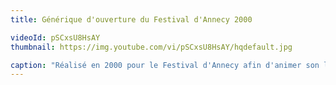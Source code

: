 ```yaml
---
title: Générique d'ouverture du Festival d'Annecy 2000

videoId: pSCxsU8HsAY
thumbnail: https://img.youtube.com/vi/pSCxsU8HsAY/hqdefault.jpg

caption: "Réalisé en 2000 pour le Festival d'Annecy afin d'animer son logo et d'être diffusé en ouverture des séances de projection. Une illustration de deux siècles d'animation avec les techniques de chaque époques : zootrope, table d'animation, banc titre, ordinateur."
---
```


<!-- iframe: https://www.youtube.com/embed/pSCxsU8HsAY?&start=0&autoplay=1&origin=https://frednagorny.com&controls=0&disablekb=1&fs=1&rel=1&showinfo=0&autohide=1&iv_load_policy=3&loop=1&modestbranding=1&rel=0 -->
<!-- image: assets/images/fulls/02.jpg -->
<!-- thumbnail: assets/images/thumbs/02.jpg -->
<!-- default.jpg, hqdefault.jpg, maxresdefault.jpg -->
